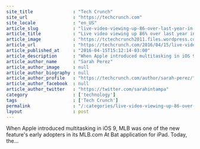 ```yaml
---
site_title               : "Tech Crunch"
site_url                 : "https://techcrunch.com"
site_locale              : "en_US"
article_slug             : "live-video-viewing-up-86-over-last-year-in-mlbs-at-bat-app-thanks-to-addition-of-multitasking"
article_title            : "Live video viewing up 86% over last year in MLB’s At Bat app, thanks to addition of multitasking"
article_image            : "https://tctechcrunch2011.files.wordpress.com/2016/04/mlb-at-bat.jpg?w=640&h=400&crop=1"
article_url              : "https://techcrunch.com/2016/04/15/live-video-viewing-up-86-over-last-year-in-mlbs-at-bat-app-thanks-to-addition-of-multitasking/"
article_published_at     : "2016-04-15T15:12:14-03:00"
article_description      : "When Apple introduced multitasking in iOS 9, MLB was one of the new feature's early adopters in its MLB.com At Bat application for iPad. Today, the..."
article_author_name      : "Sarah Perez"
article_author_image     : null
article_author_biography : null
article_author_profile   : "https://techcrunch.com/author/sarah-perez/"
article_author_facebook  : null
article_author_twitter   : "https://twitter.com/sarahintampa"
category                 : ['technology']
tags                     : ['Tech Crunch']
permalink                : "/:categories/live-video-viewing-up-86-over-last-year-in-mlbs-at-bat-app-thanks-to-addition-of-multitasking/"
layout                   : post
---
```


When Apple introduced multitasking in iOS 9, MLB was one of the new feature's early adopters in its MLB.com At Bat application for iPad. Today, the...
